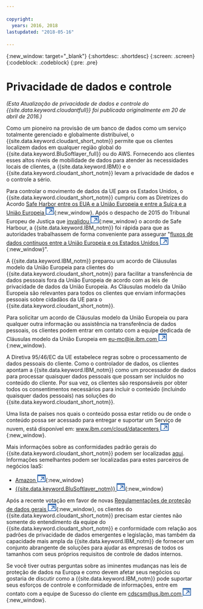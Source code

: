 ```yaml
---

copyright:
  years: 2016, 2018
lastupdated: "2018-05-16"

---
```


{:new_window: target="_blank"}
{:shortdesc: .shortdesc}
{:screen: .screen}
{:codeblock: .codeblock}
{:pre: .pre}

<!-- Acrolinx: 2017-02-01 -->

# Privacidade de dados e controle

_(Esta Atualização de privacidade de dados e controle do {{site.data.keyword.cloudantfull}} foi publicada originalmente em 20 de abril de 2016.)_

Como um pioneiro na provisão de um banco de dados como um serviço totalmente gerenciado e globalmente distribuível,
o {{site.data.keyword.cloudant_short_notm}} permite que os clientes localizem dados em qualquer região global do
{{site.data.keyword.BluSoftlayer_full}} ou do AWS.
Fornecendo aos clientes esses altos níveis de mobilidade de dados para atender às necessidades locais de clientes,
a {{site.data.keyword.IBM}}
e o {{site.data.keyword.cloudant_short_notm}} levam a privacidade de dados e o controle a sério.

Para controlar o movimento de dados da UE para os Estados Unidos,
o {{site.data.keyword.cloudant_short_notm}} cumpriu com as Diretrizes do Acordo
[Safe Harbor entre os EUA e a União Europeia e entre a Suíça e a União Europeia ![Ícone de link externo](../images/launch-glyph.svg "Ícone de link externo")](https://www.export.gov/safeharbor_eu){:new_window}.
Após o despacho de 2015 do Tribunal Europeu de Justiça que
[invalidou ![Ícone de link externo](../images/launch-glyph.svg "Ícone de link externo")](http://curia.europa.eu/juris/document/document.jsf?text=&docid=169195&pageIndex=0&doclang=en&mode=req&dir=&occ=first&part=1&cid=113326){:new_window}
o acordo de Safe Harbour,
a {{site.data.keyword.IBM_notm}} foi rápida para que as autoridades trabalhassem de forma conveniente
para assegurar "[fluxos de dados contínuos entre a União Europeia e os Estados Unidos ![Ícone de link externo](../images/launch-glyph.svg "Ícone de link externo")](http://www.ibm.com/ibm/ibmgra/safe_harbor_10062015.html){:new_window}".

A {{site.data.keyword.IBM_notm}} preparou um acordo de Cláusulas modelo da União Europeia para clientes do {{site.data.keyword.cloudant_short_notm}}
para facilitar a transferência de dados pessoais fora da União Europeia de acordo com as leis de privacidade de dados da União Europeia.
As Cláusulas modelo da União Europeia são relevantes para todos os clientes
que enviam informações pessoais sobre cidadãos da UE para o {{site.data.keyword.cloudant_short_notm}}.

Para solicitar um acordo de Cláusulas modelo da União Europeia
ou para qualquer outra informação ou assistência na transferência de dados pessoais,
os clientes podem entrar em contato com a equipe dedicada de Cláusulas modelo da União Europeia em [eu-mc@ie.ibm.com ![Ícone de link externo](../images/launch-glyph.svg "Ícone de link externo")](mailto:eu-mc@ie.ibm.com){:new_window}.

A Diretiva 95/46/EC da UE estabelece regras sobre o processamento de dados pessoais do cliente.
Como o controlador de dados,
os clientes apontam a {{site.data.keyword.IBM_notm}} como um processador de dados para processar quaisquer dados pessoais que possam ser incluídos no conteúdo do cliente.
Por sua vez,
os clientes são responsáveis por obter todos os consentimentos necessários
para incluir o conteúdo (incluindo quaisquer dados pessoais) nas soluções do {{site.data.keyword.cloudant_short_notm}}.

Uma lista de países nos quais o conteúdo possa estar retido
ou de onde o conteúdo possa ser acessado
para entregar e suportar um Serviço de nuvem,
está disponível em:
[www.ibm.com/cloud/datacenters ![Ícone de link externo](../images/launch-glyph.svg "Ícone de link externo")](http://www.ibm.com/cloud/datacenters){:new_window}.

Mais informações sobre as conformidades padrão gerais do {{site.data.keyword.cloudant_short_notm}} podem ser localizadas
[aqui](compliance.html).
Informações semelhantes podem ser localizadas para estes parceiros de negócios IaaS:

-   [Amazon ![Ícone de link externo](../images/launch-glyph.svg "Ícone de link externo")](https://aws.amazon.com/compliance/){:new_window}
-   [{{site.data.keyword.BluSoftlayer_notm}} ![Ícone de link externo](../images/launch-glyph.svg "Ícone de link externo")](http://www.softlayer.com/compliance){:new_window}

Após a recente votação em favor de novas
[Regulamentações de proteção de dados gerais ![Ícone de link externo](../images/launch-glyph.svg "Ícone de link externo")](http://www.engadget.com/2016/04/14/eu-data-protection-rules/){:new_window},
os clientes do {{site.data.keyword.cloudant_short_notm}} precisam estar cientes não somente do entendimento da equipe do {{site.data.keyword.cloudant_short_notm}} e
conformidade com relação aos padrões de privacidade de dados emergentes e legislação,
mas também da capacidade mais ampla da {{site.data.keyword.IBM_notm}} de fornecer um conjunto abrangente de soluções
para ajudar as empresas de todos os tamanhos com seus próprios requisitos de controle de dados internos.

Se você tiver outras perguntas sobre as iminentes mudanças nas leis de proteção de dados na Europa
e como devem afetar seus negócios
ou gostaria de discutir como a {{site.data.keyword.IBM_notm}} pode suportar seus esforços de controle e
conformidade de informações,
entre em contato com a equipe de Sucesso do cliente em [cdscsm@us.ibm.com ![Ícone de link externo](../images/launch-glyph.svg "Ícone de link externo")](mailto:cdscsm@us.ibm.com){:new_window}. 
